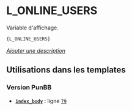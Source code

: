 # L_ONLINE_USERS


Variable d'affichage.

```html
{L_ONLINE_USERS}
```

[*Ajouter une description*](https://fa-tvars.appspot.com/var/L_ONLINE_USERS)

## Utilisations dans les templates

### Version PunBB
* __[`index_body`](../tpl/var/punbb/index_body.md#readme) :__ ligne [`79`](../tpl/src/punbb/index_body.tpl#L79)